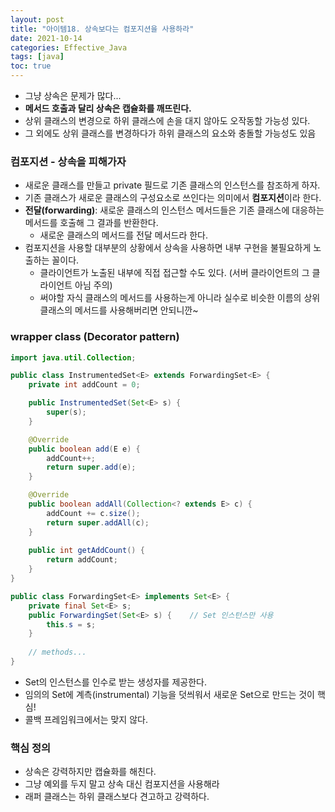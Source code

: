 ```yaml
---
layout: post
title: "아이템18. 상속보다는 컴포지션을 사용하라"
date: 2021-10-14
categories: Effective_Java
tags: [java]
toc: true
---
```



- 그냥 상속은 문제가 많다...
- **메서드 호출과 달리 상속은 캡슐화를 깨뜨린다.**
- 상위 클래스의 변경으로 하위 클래스에 손을 대지 않아도 오작동할 가능성 있다.
- 그 외에도 상위 클래스를 변경하다가 하위 클래스의 요소와 충돌할 가능성도 있음

### 컴포지션 - 상속을 피해가자
- 새로운 클래스를 만들고 private 필드로 기존 클래스의 인스턴스를 참조하게 하자.
- 기존 클래스가 새로운 클래스의 구성요소로 쓰인다는 의미에서 **컴포지션**이라 한다.
- **전달(forwarding)**: 새로운 클래스의 인스턴스 메서드들은 기존 클래스에 대응하는 메서드를 호출해 그 결과를 반환한다.
  - 새로운 클래스의 메서드를 전달 메서드라 한다.
- 컴포지션을 사용할 대부분의 상황에서 상속을 사용하면 내부 구현을 불필요하게 노출하는 꼴이다.
  - 클라이언트가 노출된 내부에 직접 접근할 수도 있다. (서버 클라이언트의 그 클라이언트 아님 주의)
  - 써야할 자식 클래스의 메서드를 사용하는게 아니라 실수로 비슷한 이름의 상위 클래스의 메서드를 사용해버리면 안되니깐~

### wrapper class (Decorator pattern)

```java
import java.util.Collection;

public class InstrumentedSet<E> extends ForwardingSet<E> {
    private int addCount = 0;

    public InstrumentedSet(Set<E> s) {
        super(s);
    }

    @Override
    public boolean add(E e) {
        addCount++;
        return super.add(e);
    }

    @Override
    public boolean addAll(Collection<? extends E> c) {
        addCount += c.size();
        return super.addAll(c);
    }
    
    public int getAddCount() {
        return addCount;
    }
}

```

```java
public class ForwardingSet<E> implements Set<E> {
    private final Set<E> s;
    public ForwardingSet(Set<E> s) {    // Set 인스턴스만 사용
        this.s = s;
    }
    
    // methods...
}
```

- Set의 인스턴스를 인수로 받는 생성자를 제공한다.
- 임의의 Set에 계측(instrumental) 기능을 덧씌워서 새로운 Set으로 만드는 것이 핵심!
- 콜백 프레임워크에서는 맞지 않다.

### 핵심 정의

- 상속은 강력하지만 캡슐화를 해친다.
- 그냥 예외를 두지 말고 상속 대신 컴포지션을 사용해라
- 래퍼 클래스는 하위 클래스보다 견고하고 강력하다.
